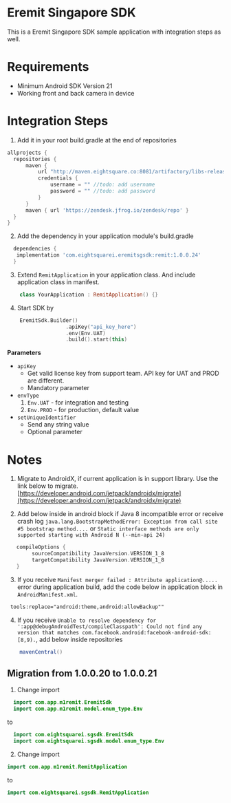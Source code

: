 # Eremit Singapore SDK
This is a Eremit Singapore SDK sample application with integration steps as well.

Requirements
============

* Minimum Android SDK Version 21
* Working front and back camera in device

Integration Steps
=================

1. Add it in your root build.gradle at the end of repositories
  ```gradle
  allprojects {
    repositories {
        maven {
            url "http://maven.eightsquare.co:8081/artifactory/libs-release-local"
            credentials {
                username = "" //todo: add username
                password = "" //todo: add password
            }
        }
        maven { url 'https://zendesk.jfrog.io/zendesk/repo' }
    }
}
```
2. Add the dependency in your application module's build.gradle
```gradle
  dependencies {
   implementation 'com.eightsquarei.eremitsgsdk:remit:1.0.0.24'
  }
```


3. Extend `RemitApplication` in your application class. And include application class in manifest.
```kotlin
    class YourApplication : RemitApplication() {}
```


4. Start SDK by
```kotlin
    EremitSdk.Builder()
                   .apiKey("api_key_here")
                   .env(Env.UAT)
                   .build().start(this)
```
  **Parameters**
  * `apiKey`
    - Get valid license key from support team. API key for UAT and PROD are different.
    - Mandatory parameter
  * `envType`
    1. `Env.UAT` - for integration and testing
    2. `Env.PROD` - for production, default value
  * `setUniqueIdentifier`
    - Send any string value
    - Optional parameter


Notes
=======

1. Migrate to AndroidX, if current application is in support library.
   Use the link below to migrate.
     [https://developer.android.com/jetpack/androidx/migrate](https://developer.android.com/jetpack/androidx/migrate)

2. Add below inside in android block if Java 8 incompatible error or receive crash log `java.lang.BootstrapMethodError: Exception from call site #5 bootstrap method....`
or `Static interface methods are only supported starting with Android N (--min-api 24)`
```gradle
   compileOptions {
        sourceCompatibility JavaVersion.VERSION_1_8
        targetCompatibility JavaVersion.VERSION_1_8
   }
```
3. If you receive `Manifest merger failed : Attribute application@.....` error during application build, add the code below in application block in `AndroidManifest.xml`.
```xml
 tools:replace="android:theme,android:allowBackup""
```

4. If you receive `Unable to resolve dependency for ':app@debugAndroidTest/compileClasspath': Could not find any version that matches com.facebook.android:facebook-android-sdk:[8,9).`, add below inside repositories
```gradle
    mavenCentral()
```

Migration from 1.0.0.20 to 1.0.0.21
------------------------------------

1. Change import
  ```kotlin 
    import com.app.m1remit.EremitSdk
    import com.app.m1remit.model.enum_type.Env
  ```
  to
  ```kotlin
    import com.eightsquarei.sgsdk.EremitSdk
    import com.eightsquarei.sgsdk.model.enum_type.Env
  ```

2. Change import
  ```kotlin
  import com.app.m1remit.RemitApplication
  ```
  to 
  ```kotlin
  import com.eightsquarei.sgsdk.RemitApplication
  ```

